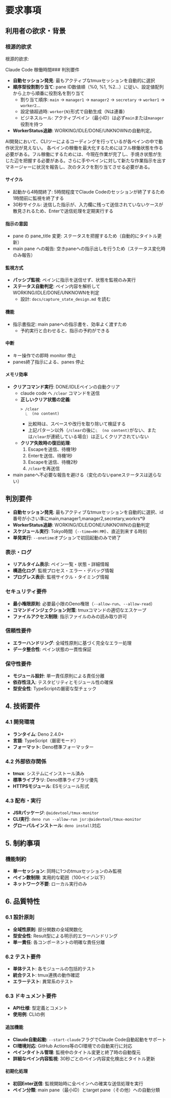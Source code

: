 # 要求事項

## 利用者の欲求・背景

### 根源的欲求

根源的欲求:

Claude Code 稼働時間### 判別要件

- **自動セッション発見**: 最もアクティブなtmuxセッションを自動的に選択
- **順序型役割割り当て**: pane ID数値順（%0, %1, %2...）に従い、設定値配列から上から順番に役割名を割り当て
  - 割り当て順序: `main` → `manager1` → `manager2` → `secretary` → `worker1` → `worker2`...
  - 設定値超過時: `worker{N}`形式で自動生成（Nは連番）
  - ビジネスルール: アクティブペイン（最小ID）は必ず`main`または`manager`役割を持つ
- **WorkerStatus追跡**: WORKING/IDLE/DONE/UNKNOWNの自動判定。

AI開発において、CLIツーによるコーディングを行っているが各ペインの中で動作状況が見えない。
各ペインの稼働を最大化するためにはフル稼働状態を作る必要がある。フル稼働にするためには、今現在作業が完了し、手焼き状態が生じた辺を把握する必要がある。さらに手やペインに対して新たな作業指示を出すマネージャーに状況を報告し、次のタスクを割り当てさせる必要がある。

#### サイクル

- 起動から4時間終了: 5時間程度でClaude Codeのセッションが終了するため1時間前に監視を終了する
- 30秒サイクル: 送信した指示が、入力欄に残って送信されていないケースが散見されるため、Enterで送信処理を定期実行する

#### 指示の意図

- pane の pane_title 変更: ステータスを把握するため（自動的にタイトル更新）
- main pane への報告: 空きpaneへの指示出しを行うため（ステータス変化時のみ報告）

#### 監視方式

- **パッシブ監視**: ペインに指示を送信せず、状態を監視のみ実行
- **ステータス自動判定**: ペイン内容を解析してWORKING/IDLE/DONE/UNKNOWNを判定
  - 設計: `docs/capture_state_design.md` を読む

#### 機能

- 指示書指定: main paneへの指示書を、効率よく渡すため
  - 予約実行と合わせると、指示の予約ができる

#### 中断

- キー操作での即時 monitor 停止
- panes終了指示による、panes 停止


#### メモリ効率

- **クリアコマンド実行**: DONE/IDLEペインの自動クリア
  - claude code へ `/clear` コマンドを送信
  - **正しいクリア状態の定義**: 
    ```
    > /clear 
      ⎿  (no content) 
    ```
    - 比較時は、スペースや改行を取り除いて検証する
    - 上記パターン以外（`/clear`の後に`⎿  (no content)`がない、または`/clear`が連続している場合）は正しくクリアされていない
  - **クリア失敗時の復旧処理**:
    1. Escapeを送信、待機1秒
    2. Enterを送信、待機1秒  
    3. Escapeを送信、待機2秒
    4. `/clear`を再送信
- main paneへ不必要な報告を避ける（変化のないpaneステータスは送らない）

## 判別要件

- **自動セッション発見**: 最もアクティブなtmuxセッションを自動的に選択、id番号が小さい準にmain,manager1,manager2,secretary,workrs*9
- **WorkerStatus追跡**: WORKING/IDLE/DONE/UNKNOWNの自動判定
- **スケジュール実行**: Tokyo時間（`--time=HH:MM`）、直近到来する時刻
- **単発実行**: `--onetime`オプションで初回起動のみで終了

### 表示・ログ
- **リアルタイム表示**: ペイン一覧・状態・詳細情報
- **構造化ログ**: 監視プロセス・エラー・デバッグ情報
- **プログレス表示**: 監視サイクル・タイミング情報

### セキュリティ要件
- **最小権限原則**: 必要最小限のDeno権限（`--allow-run`、`--allow-read`）
- **コマンドインジェクション対策**: tmuxコマンドの適切なエスケープ
- **ファイルアクセス制限**: 指示ファイルのみの読み取り許可

### 信頼性要件
- **エラーハンドリング**: 全域性原則に基づく完全なエラー処理
- **データ整合性**: ペイン状態の一貫性保証

### 保守性要件
- **モジュール設計**: 単一責任原則による責任分離
- **依存性注入**: テスタビリティとモジュール性の確保
- **型安全性**: TypeScriptの厳密な型チェック

## 4. 技術要件

### 4.1 開発環境
- **ランタイム**: Deno 2.4.0+
- **言語**: TypeScript（厳密モード）
- **フォーマット**: Deno標準フォーマッター

### 4.2 外部依存関係
- **tmux**: システムにインストール済み
- **標準ライブラリ**: Deno標準ライブラリ優先
- **HTTPSモジュール**: ESモジュール形式

### 4.3 配布・実行
- **JSRパッケージ**: `@aidevtool/tmux-monitor`
- **CLI実行**: `deno run --allow-run jsr:@aidevtool/tmux-monitor`
- **グローバルインストール**: `deno install`対応

## 5. 制約事項

### 機能制約
- **単一セッション**: 同時に1つのtmuxセッションのみ監視
- **ペイン数制限**: 実用的な範囲（100ペイン以下）
- **ネットワーク不要**: ローカル実行のみ

## 6. 品質特性

### 6.1 設計原則
- **全域性原則**: 部分関数の全域関数化
- **型安全性**: Result型による明示的エラーハンドリング
- **単一責任**: 各コンポーネントの明確な責任分離

### 6.2 テスト要件
- **単体テスト**: 各モジュールの包括的テスト
- **統合テスト**: tmux連携の動作確認
- **エラーテスト**: 異常系のテスト

### 6.3 ドキュメント要件
- **API仕様**: 型定義とコメント
- **使用例**: CLIの例

#### 追加機能

- **Claude自動起動**: `--start-claude`フラグでClaude Code自動起動をサポート
- **CI環境対応**: GitHub Actions等のCI環境での自動実行に対応
- **ペインタイトル管理**: 監視中のタイトル変更と終了時の自動復元
- **詳細なペイン内容監視**: 30秒ごとのペイン内容変化検出とタイトル更新

#### 初期化処理

- **初回Enter送信**: 監視開始時に全ペインへの確実な送信処理を実行
- **ペイン分類**: main pane（最小ID）とtarget pane（その他）への自動分類


